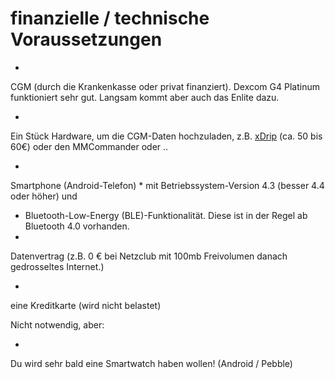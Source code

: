 # finanzielle / technische Voraussetzungen





* 
CGM (durch die Krankenkasse oder privat finanziert). Dexcom G4 Platinum funktioniert sehr gut. Langsam kommt aber auch das Enlite dazu.

* 
Ein Stück Hardware, um die CGM-Daten hochzuladen, z.B. [xDrip](https://nightscout.gitbooks.io/nightscout_handbuch/content/grundlagen/xdrip/xdrip.html) (ca. 50 bis 60€) oder den MMCommander oder ..


* 
Smartphone (Android-Telefon)
 * 
mit Betriebssystem-Version 4.3 (besser 4.4 oder höher) und
 *  Bluetooth-Low-Energy (BLE)-Funktionalität. Diese ist in der Regel ab Bluetooth 4.0 vorhanden. 
* 
Datenvertrag (z.B. 0 € bei Netzclub mit 100mb Freivolumen danach gedrosseltes Internet.)



* 
eine Kreditkarte (wird nicht belastet)



Nicht notwendig, aber:

* 
Du wird sehr bald eine Smartwatch haben wollen! (Android / Pebble)

